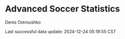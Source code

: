 # Advanced Soccer Statistics
Denis Ostroushko

<!-- gfm -->

Last successful data update: 2024-12-24 05:19:55 CST
